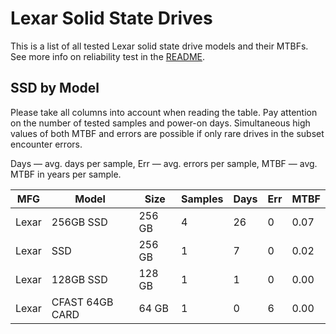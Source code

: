 Lexar Solid State Drives
========================

This is a list of all tested Lexar solid state drive models and their MTBFs. See
more info on reliability test in the [README](https://github.com/bsdhw/SMART).

SSD by Model
------------

Please take all columns into account when reading the table. Pay attention on the
number of tested samples and power-on days. Simultaneous high values of both MTBF
and errors are possible if only rare drives in the subset encounter errors.

Days — avg. days per sample,
Err  — avg. errors per sample,
MTBF — avg. MTBF in years per sample.

| MFG       | Model              | Size   | Samples | Days  | Err   | MTBF |
|-----------|--------------------|--------|---------|-------|-------|------|
| Lexar     | 256GB SSD          | 256 GB | 4       | 26    | 0     | 0.07   |
| Lexar     | SSD                | 256 GB | 1       | 7     | 0     | 0.02   |
| Lexar     | 128GB SSD          | 128 GB | 1       | 1     | 0     | 0.00   |
| Lexar     | CFAST 64GB CARD    | 64 GB  | 1       | 0     | 6     | 0.00   |
